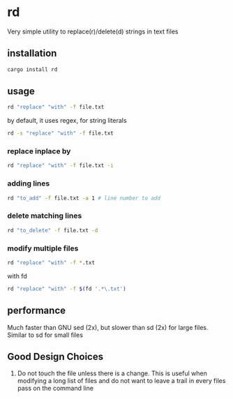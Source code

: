 # rd
Very simple utility to replace(r)/delete(d) strings in text files

## installation
```bash
cargo install rd
```

## usage

```bash
rd "replace" "with" -f file.txt
```
by default, it uses regex, for string literals

```bash
rd -s "replace" "with" -f file.txt
```

### replace inplace by

```bash
rd "replace" "with" -f file.txt -i
```
### adding lines
```bash
rd "to_add" -f file.txt -a 1 # line number to add
```

### delete matching lines

```bash
rd "to_delete" -f file.txt -d
```

### modify multiple files
```bash
rd "replace" "with" -f *.txt
```
with fd
```bash
rd "replace" "with" -f $(fd '.*\.txt')
```

## performance

Much faster than GNU sed (2x), but slower than sd (2x) for large files. Similar to sd for small files

## Good Design Choices
1. Do not touch the file unless there is a change. This is useful when modifying a long list of files and do not want to leave a trail in every files pass on the command line
